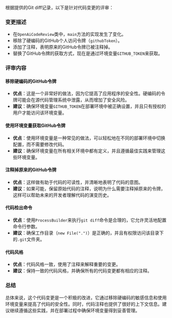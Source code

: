 根据提供的Git diff记录，以下是针对代码变更的评审：

### 变更描述
- 在`OpenAiCodeReview`类中，`main`方法的实现发生了变化。
- 移除了硬编码的GitHub个人访问令牌（`githubToken`）。
- 添加了注释，表明原来的GitHub令牌已被注释掉。
- 替换了GitHub令牌的获取方式，现在是通过环境变量`GITHUB_TOKEN`来获取。

### 评审内容

#### 移除硬编码的GitHub令牌
- **优点**：这是一个非常好的做法，因为它提高了应用程序的安全性。硬编码的令牌可能会在源代码管理系统中泄露，从而增加了安全风险。
- **建议**：确保环境变量`GITHUB_TOKEN`在部署环境中被正确设置，并且只有授权的用户才能访问该环境变量。

#### 使用环境变量获取GitHub令牌
- **优点**：使用环境变量是一种常见的做法，可以轻松地在不同的部署环境中切换配置，而不需要修改代码。
- **建议**：确保环境变量在所有相关环境中都有定义，并且遵循最佳实践来管理这些环境变量。

#### 注释掉原来的GitHub令牌
- **优点**：这样做有助于代码的可读性，并清晰地表明了代码的意图。
- **建议**：如果可能，保留原始代码的注释，说明为什么需要注释掉原来的令牌，这样可以帮助未来的开发者理解代码的演变历史。

#### 代码检出命令
- **优点**：使用`ProcessBuilder`来执行`git diff`命令是合理的，它允许灵活地配置命令行参数。
- **建议**：确保工作目录（`new File(".")`）是正确的，并且有权限访问该目录下的`.git`文件夹。

#### 代码风格
- **优点**：代码风格一致，使用了注释来解释重要的变更。
- **建议**：保持一致的代码风格，并确保所有的代码变更都有相应的注释。

### 总结
总体来说，这个代码变更是一个积极的改进，它通过移除硬编码的敏感信息和使用环境变量来提高了代码的安全性。同时，代码注释也提供了很好的上下文信息。建议继续遵循这些实践，并在部署过程中确保环境变量得到妥善管理。